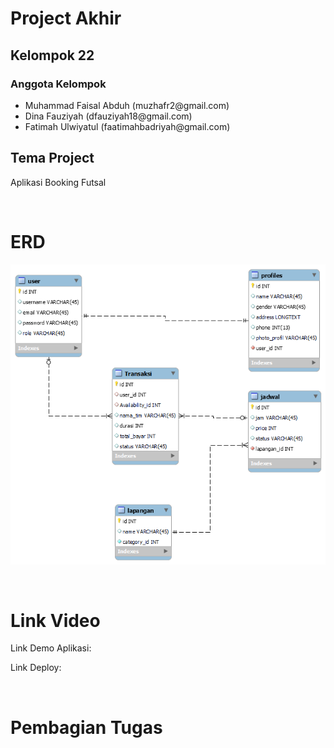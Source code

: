 # Project Akhir

## Kelompok 22

### Anggota Kelompok

<ul>
    <li>Muhammad Faisal Abduh (muzhafr2@gmail.com) </li>
    <li>Dina Fauziyah (dfauziyah18@gmail.com)</li>
    <li>Fatimah Ulwiyatul (faatimahbadriyah@gmail.com) </li>
</ul>

## Tema Project

Aplikasi Booking Futsal

<br>

# ERD

![](public/img/ERD/ERD-Booking-Futsal.png)

<br>

# Link Video

Link Demo Aplikasi:

Link Deploy:

<br>

# Pembagian Tugas